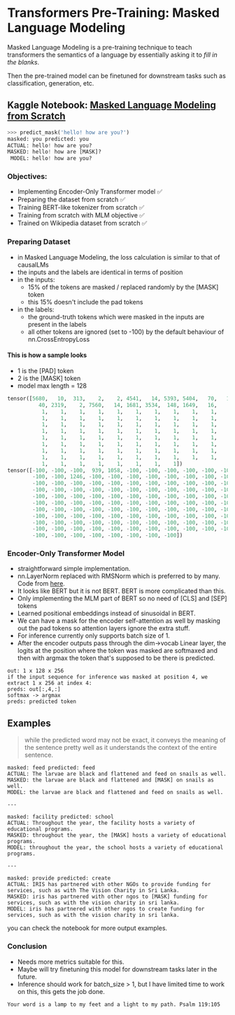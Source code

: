 # Transformers Pre-Training: Masked Language Modeling

Masked Language Modeling is a pre-training technique to teach transformers the semantics of a language by essentially asking it to *fill in the blanks*.

Then the pre-trained model can be finetuned for downstream tasks such as classification, generation, etc.

## Kaggle Notebook: [Masked Language Modeling from Scratch](https://www.kaggle.com/shreydan/masked-language-modeling-from-scratch)

```py
>>> predict_mask('hello! how are you?')
masked: you predicted: you
ACTUAL: hello! how are you?
MASKED: hello! how are [MASK]?                                        
 MODEL: hello! how are you?

```

### Objectives:

- Implementing Encoder-Only Transformer model ✅️
- Preparing the dataset from scratch ✅️
- Training BERT-like tokenizer from scratch ✅️
- Training from scratch with MLM objective ✅️
- Trained on Wikipedia dataset from scratch ✅️

### Preparing Dataset

- in Masked Language Modeling, the loss calculation is similar to that of causalLMs
- the inputs and the labels are identical in terms of position
- in the inputs:
    - 15% of the tokens are masked / replaced randomly by the [MASK] token
    - this 15% doesn't include the pad tokens
- in the labels:
    - the ground-truth tokens which were masked in the inputs are present in the labels
    - all other tokens are ignored (set to -100) by the default behaviour of nn.CrossEntropyLoss

#### This is how a sample looks

- 1 is the [PAD] token
- 2 is the [MASK] token
- model max length = 128

```py
tensor([5680,   10,  313,    2,    2, 4541,   14, 5393, 5404,   70,   11,  153,
          40, 2319,    2, 7560,   14, 1681, 3534,  148, 1649,   16,    1,    1,
           1,    1,    1,    1,    1,    1,    1,    1,    1,    1,    1,    1,
           1,    1,    1,    1,    1,    1,    1,    1,    1,    1,    1,    1,
           1,    1,    1,    1,    1,    1,    1,    1,    1,    1,    1,    1,
           1,    1,    1,    1,    1,    1,    1,    1,    1,    1,    1,    1,
           1,    1,    1,    1,    1,    1,    1,    1,    1,    1,    1,    1,
           1,    1,    1,    1,    1,    1,    1,    1,    1,    1,    1,    1,
           1,    1,    1,    1,    1,    1,    1,    1,    1,    1,    1,    1,
           1,    1,    1,    1,    1,    1,    1,    1,    1,    1,    1,    1,
           1,    1,    1,    1,    1,    1,    1,    1])
tensor([-100, -100, -100,  939, 1058, -100, -100, -100, -100, -100, -100, -100,
        -100, -100, 1246, -100, -100, -100, -100, -100, -100, -100, -100, -100,
        -100, -100, -100, -100, -100, -100, -100, -100, -100, -100, -100, -100,
        -100, -100, -100, -100, -100, -100, -100, -100, -100, -100, -100, -100,
        -100, -100, -100, -100, -100, -100, -100, -100, -100, -100, -100, -100,
        -100, -100, -100, -100, -100, -100, -100, -100, -100, -100, -100, -100,
        -100, -100, -100, -100, -100, -100, -100, -100, -100, -100, -100, -100,
        -100, -100, -100, -100, -100, -100, -100, -100, -100, -100, -100, -100,
        -100, -100, -100, -100, -100, -100, -100, -100, -100, -100, -100, -100,
        -100, -100, -100, -100, -100, -100, -100, -100, -100, -100, -100, -100,
        -100, -100, -100, -100, -100, -100, -100, -100])
```


### Encoder-Only Transformer Model

- straightforward simple implementation.
- nn.LayerNorm replaced with RMSNorm which is preferred to by many. Code from [here](https://github.com/bzhangGo/rmsnorm/blob/master/rmsnorm_torch.py).
- It looks like BERT but it is not BERT. BERT is more complicated than this.
- Only implementing the MLM part of BERT so no need of [CLS] and [SEP] tokens
- Learned positional embeddings instead of sinusoidal in BERT.
- We can have a mask for the encoder self-attention as well by masking out the pad tokens so attention layers ignore the extra stuff.
- For inference currently only supports batch size of 1.
- After the encoder outputs pass through the dim->vocab Linear layer, the logits at the position where the token was masked are softmaxed and then with argmax the token that's supposed to be there is predicted.

```
out: 1 x 128 x 256
if the input sequence for inference was masked at position 4, we extract 1 x 256 at index 4:
preds: out[:,4,:]
softmax -> argmax
preds: predicted token
```

## Examples
> while the predicted word may not be exact, it conveys the meaning of the sentence pretty well as it understands the context of the entire sentence.

```
masked: feed predicted: feed
ACTUAL: The larvae are black and flattened and feed on snails as well.
MASKED: the larvae are black and flattened and [MASK] on snails as well.                                
MODEL: the larvae are black and flattened and feed on snails as well.

---

masked: facility predicted: school
ACTUAL: Throughout the year, the facility hosts a variety of educational programs.
MASKED: throughout the year, the [MASK] hosts a variety of educational programs.
MODEL: throughout the year, the school hosts a variety of educational programs.

---

masked: provide predicted: create
ACTUAL: IRIS has partnered with other NGOs to provide funding for services, such as with The Vision Charity in Sri Lanka.
MASKED: iris has partnered with other ngos to [MASK] funding for services, such as with the vision charity in sri lanka.                       
MODEL: iris has partnered with other ngos to create funding for services, such as with the vision charity in sri lanka.

```

you can check the notebook for more output examples.

### Conclusion

- Needs more metrics suitable for this.
- Maybe will try finetuning this model for downstream tasks later in the future.
- Inference should work for batch_size > 1, but I have limited time to work on this, this gets the job done.

```
Your word is a lamp to my feet and a light to my path. Psalm 119:105
```